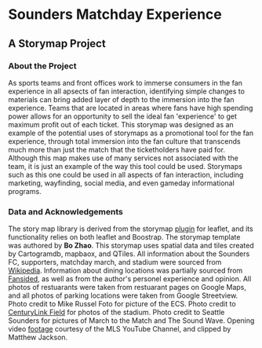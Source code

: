 # Sounders Matchday Experience
## A Storymap Project

### About the Project
As sports teams and front offices work to immerse consumers in the fan experience in all apsects of fan interaction, identifying simple changes to materials can bring added layer of depth to the immersion into the fan experience. Teams that are located in areas where fans have high spending power allows for an opportunity to sell the ideal fan 'experience' to get maximum profit out of each ticket. This storymap was designed as an example of the potential uses of storymaps as a promotional tool for the fan experience, through total immersion into the fan culture that transcends much more than just the match that the ticketholders have paid for. Although this map makes use of many services not associated with the team, it is just an example of the way this tool could be used. Storymaps such as this one could be used in all aspects of fan interaction, including marketing, wayfinding, social media, and even gameday informational programs.

### Data and Acknowledgements
The story map library is derived from the storymap [plugin] for leaflet, and its functionality relies on both leaflet and Boostrap. The storymap template was authored by **Bo Zhao**. This storymap uses spatial data and tiles created by Cartogramdb, mapbaox, and QTiles. All information about the Sounders FC, supporters, matchday march, and stadium were sourced from [Wikipedia]. Information about dining locations was partially sourced from [Fansided], as well as from the author's personel experience and opinion. All photos of restuarants were taken from restuarant pages on Google Maps, and all photos of parking locations were taken from Google Streetview. Photo credit to Mike Russel Foto for picture of the ECS. Photo credit to [CenturyLink Field] for photos of the stadium. Photo credit to Seattle Sounders for pictures of March to the Match and The Sound Wave. Opening video [footage] courtesy of the MLS YouTube Channel, and clipped by Matthew Jackson.

[plugin]: http://atlefren.github.io/storymap/
[Wikipedia]: https://en.wikipedia.org/wiki/Seattle_Sounders_FC
[Fansided]: https://soundersnation.com/2013/02/26/sounders-pre-game-eats-drinks/
[CenturyLink Field]: centurylinkfield.org
[footage]: https://www.youtube.com/watch?v=USUFGnNHUTs
